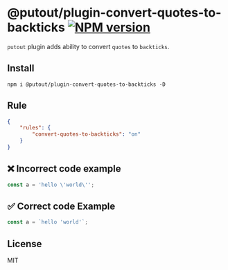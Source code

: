 # @putout/plugin-convert-quotes-to-backticks [![NPM version][NPMIMGURL]][NPMURL]

[NPMIMGURL]: https://img.shields.io/npm/v/@putout/plugin-convert-quotes-to-backticks.svg?style=flat&longCache=true
[NPMURL]: https://npmjs.org/package/@putout/plugin-convert-quotes-to-backticks "npm"

`putout` plugin adds ability to convert `quotes` to `backticks`.

## Install

```
npm i @putout/plugin-convert-quotes-to-backticks -D
```

## Rule

```json
{
    "rules": {
        "convert-quotes-to-backticks": "on"
    }
}
```

## ❌ Incorrect code example

```js
const a = 'hello \'world\'';
```

## ✅ Correct code Example

```js
const a = `hello 'world'`;
```

## License

MIT

